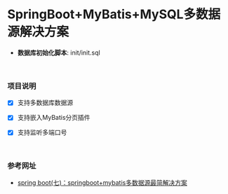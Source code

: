 # SpringBoot+MyBatis+MySQL多数据源解决方案
 - **数据库初始化脚本**: init/init.sql
 


&nbsp;

 
### 项目说明
  - [x] 支持多数据库数据源
  - [x] 支持嵌入MyBatis分页插件
  - [x] 支持监听多端口号


&nbsp;


### 参考网址
 - [spring boot(七)：springboot+mybatis多数据源最简解决方案](https://www.cnblogs.com/ityouknow/p/6102399.html)